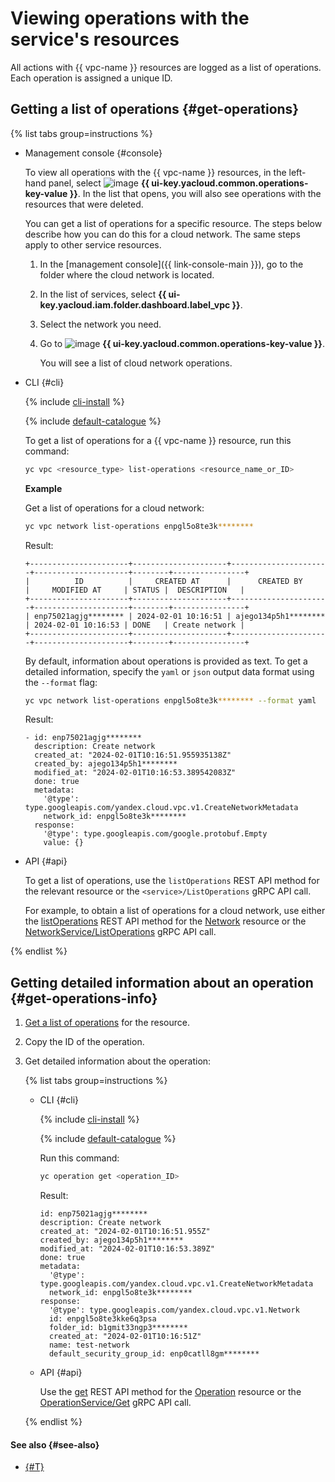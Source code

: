 # Viewing operations with the service's resources

All actions with {{ vpc-name }} resources are logged as a list of operations. Each operation is assigned a unique ID.

## Getting a list of operations {#get-operations}

{% list tabs group=instructions %}

- Management console {#console}

  To view all operations with the {{ vpc-name }} resources, in the left-hand panel, select ![image](../../_assets/operations.svg) **{{ ui-key.yacloud.common.operations-key-value }}**. In the list that opens, you will also see operations with the resources that were deleted.

  You can get a list of operations for a specific resource. The steps below describe how you can do this for a cloud network. The same steps apply to other service resources.

  1. In the [management console]({{ link-console-main }}), go to the folder where the cloud network is located.
  1. In the list of services, select **{{ ui-key.yacloud.iam.folder.dashboard.label_vpc }}**.
  1. Select the network you need.
  1. Go to ![image](../../_assets/operations.svg) **{{ ui-key.yacloud.common.operations-key-value }}**.

     You will see a list of cloud network operations.

- CLI {#cli}

  {% include [cli-install](../../_includes/cli-install.md) %}

  {% include [default-catalogue](../../_includes/default-catalogue.md) %}

  To get a list of operations for a {{ vpc-name }} resource, run this command:

  ```bash
  yc vpc <resource_type> list-operations <resource_name_or_ID>
  ```

  **Example**

  Get a list of operations for a cloud network:

  ```bash
  yc vpc network list-operations enpgl5o8te3k********
  ```

  Result:

  ```text
  +----------------------+---------------------+----------------------+---------------------+--------+----------------+
  |          ID          |     CREATED AT      |      CREATED BY      |     MODIFIED AT     | STATUS |  DESCRIPTION   |
  +----------------------+---------------------+----------------------+---------------------+--------+----------------+
  | enp75021agjg******** | 2024-02-01 10:16:51 | ajego134p5h1******** | 2024-02-01 10:16:53 | DONE   | Create network |
  +----------------------+---------------------+----------------------+---------------------+--------+----------------+
  ```

  By default, information about operations is provided as text. To get a detailed information, specify the `yaml` or `json` output data format using the `--format` flag:

  ```bash
  yc vpc network list-operations enpgl5o8te3k******** --format yaml
  ```

  Result:

  ```text
  - id: enp75021agjg********
    description: Create network
    created_at: "2024-02-01T10:16:51.955935138Z"
    created_by: ajego134p5h1********
    modified_at: "2024-02-01T10:16:53.389542083Z"
    done: true
    metadata:
      '@type': type.googleapis.com/yandex.cloud.vpc.v1.CreateNetworkMetadata
      network_id: enpgl5o8te3k********
    response:
      '@type': type.googleapis.com/google.protobuf.Empty
      value: {}
  ```

- API {#api}

  To get a list of operations, use the `listOperations` REST API method for the relevant resource or the `<service>/ListOperations` gRPC API call.

  For example, to obtain a list of operations for a cloud network, use either the [listOperations](../api-ref/Network/listOperations.md) REST API method for the [Network](../api-ref/Network/index.md) resource or the [NetworkService/ListOperations](../api-ref/grpc/network_service.md#ListOperations) gRPC API call.

{% endlist %}

## Getting detailed information about an operation {#get-operations-info}

1. [Get a list of operations](#get-operations) for the resource.
1. Copy the ID of the operation.
1. Get detailed information about the operation:

    {% list tabs group=instructions %}

    - CLI {#cli}

      {% include [cli-install](../../_includes/cli-install.md) %}

      {% include [default-catalogue](../../_includes/default-catalogue.md) %}

      Run this command:

      ```bash
      yc operation get <operation_ID>
      ```

      Result:

      ```text
      id: enp75021agjg********
      description: Create network
      created_at: "2024-02-01T10:16:51.955Z"
      created_by: ajego134p5h1********
      modified_at: "2024-02-01T10:16:53.389Z"
      done: true
      metadata:
        '@type': type.googleapis.com/yandex.cloud.vpc.v1.CreateNetworkMetadata
        network_id: enpgl5o8te3k********
      response:
        '@type': type.googleapis.com/yandex.cloud.vpc.v1.Network
        id: enpgl5o8te3kke6q3psa
        folder_id: b1gmit33ngp3********
        created_at: "2024-02-01T10:16:51Z"
        name: test-network
        default_security_group_id: enp0catll8gm********
      ```

    - API {#api}

      Use the [get](../api-ref/Operation/get.md) REST API method for the [Operation](../api-ref/Operation/index.md) resource or the [OperationService/Get](../api-ref/grpc/operation_service.md#Get) gRPC API call.

    {% endlist %}

#### See also {#see-also}

* [{#T}](../../api-design-guide/concepts/about-async.md)
